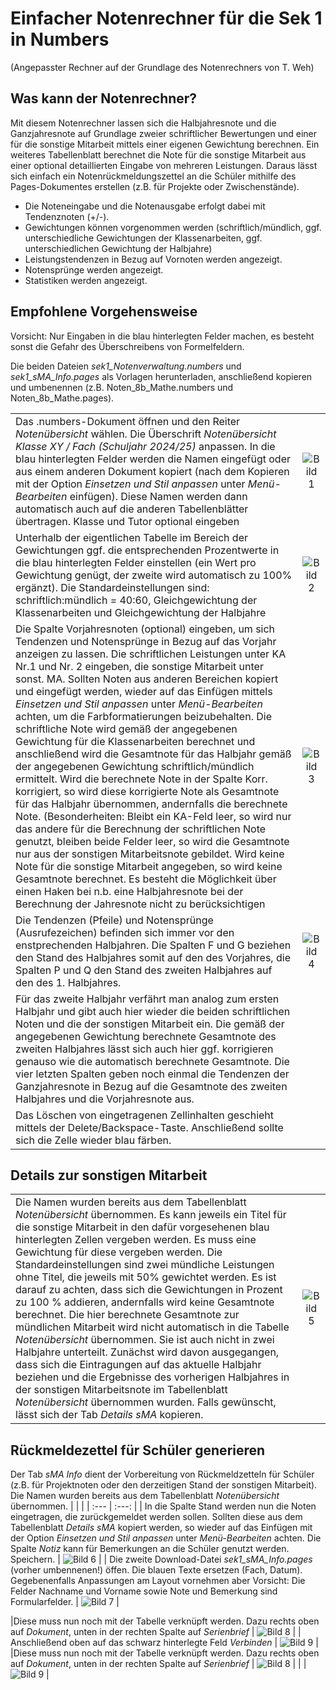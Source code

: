 # Einfacher Notenrechner für die Sek 1 in Numbers
(Angepasster Rechner auf der Grundlage des Notenrechners von T. Weh)

## Was kann der Notenrechner?
Mit diesem Notenrechner lassen sich die Halbjahresnote und die Ganzjahresnote auf Grundlage zweier schriftlicher Bewertungen und einer für die sonstige Mitarbeit mittels einer eigenen Gewichtung berechnen. Ein weiteres Tabellenblatt berechnet die Note für die sonstige Mitarbeit aus einer optional detaillierten Eingabe von mehreren Leistungen. Daraus lässt sich einfach ein Notenrückmeldungszettel an die Schüler mithilfe des Pages-Dokumentes erstellen (z.B. für Projekte oder Zwischenstände).

- Die Noteneingabe und die Notenausgabe erfolgt dabei mit Tendenznoten (+/-). 
- Gewichtungen können vorgenommen werden (schriftlich/mündlich, ggf. unterschiedliche Gewichtungen der Klassenarbeiten, ggf. unterschiedlichen Gewichtung der Halbjahre)
- Leistungstendenzen in Bezug auf Vornoten werden angezeigt.
- Notensprünge werden angezeigt.
- Statistiken werden angezeigt.

## Empfohlene Vorgehensweise
Vorsicht: Nur Eingaben in die blau hinterlegten Felder machen, es besteht sonst die Gefahr des Überschreibens von Formelfeldern.

Die beiden Dateien *sek1_Notenverwaltung.numbers* und *sek1_sMA_Info.pages* als Vorlagen herunterladen, anschließend kopieren und umbenennen (z.B. Noten_8b_Mathe.numbers und Noten_8b_Mathe.pages).

|  |   |
|  :--- |  :---: |
| Das .numbers-Dokument öffnen und den Reiter *Notenübersicht* wählen. Die Überschrift *Notenübersicht Klasse XY / Fach   (Schuljahr 2024/25)* anpassen. In die blau hinterlegten Felder werden die Namen eingefügt oder aus einem anderen Dokument kopiert (nach dem Kopieren mit der Option *Einsetzen und Stil anpassen* unter *Menü-Bearbeiten* einfügen). Diese Namen werden dann automatisch auch auf die anderen Tabellenblätter übertragen. Klasse und Tutor optional eingeben | ![Bild 1](https://github.com/user-attachments/assets/a7045161-289a-4e38-974d-974e457426a6)|
| Unterhalb der eigentlichen Tabelle im Bereich der Gewichtungen ggf. die entsprechenden Prozentwerte in die blau hinterlegten Felder einstellen (ein Wert pro Gewichtung genügt, der zweite wird automatisch zu 100% ergänzt). Die Standardeinstellungen sind:  schriftlich:mündlich = 40:60, Gleichgewichtung der Klassenarbeiten und Gleichgewichtung der Halbjahre | ![Bild 2](https://github.com/user-attachments/assets/0bb64053-e232-4a80-b8a0-25b013948fec) |
| Die Spalte Vorjahresnoten (optional) eingeben, um sich Tendenzen und Notensprünge in Bezug auf das Vorjahr anzeigen zu lassen. Die schriftlichen Leistungen unter KA Nr.1 und Nr. 2 eingeben, die sonstige Mitarbeit unter sonst. MA. Sollten Noten aus anderen Bereichen kopiert und eingefügt werden, wieder auf das Einfügen mittels *Einsetzen und Stil anpassen* unter *Menü-Bearbeiten* achten, um die Farbformatierungen beizubehalten. Die schriftliche Note wird gemäß der angegebenen Gewichtung für die Klassenarbeiten berechnet und anschließend wird die Gesamtnote für das Halbjahr gemäß der angegebenen Gewichtung schriftlich/mündlich ermittelt. Wird die berechnete Note in der Spalte Korr. korrigiert, so wird diese korrigierte Note als Gesamtnote für das Halbjahr übernommen, andernfalls die berechnete Note. (Besonderheiten: Bleibt ein KA-Feld leer, so wird nur das andere für die Berechnung der schriftlichen Note genutzt, bleiben beide Felder leer, so wird die Gesamtnote nur aus der sonstigen Mitarbeitsnote gebildet. Wird keine Note für die sonstige Mitarbeit angegeben, so wird keine Gesamtnote berechnet. Es besteht die Möglichkeit über einen Haken bei n.b. eine Halbjahresnote bei der Berechnung der Jahresnote nicht zu berücksichtigen| ![Bild 3](https://github.com/user-attachments/assets/0c2b3c00-b5f7-4e23-86d1-2f294523cb27) |
| Die Tendenzen (Pfeile) und Notensprünge (Ausrufezeichen) befinden sich immer vor den enstprechenden Halbjahren. Die Spalten F und G beziehen den Stand des Halbjahres somit auf den des Vorjahres, die Spalten P und Q den Stand des zweiten Halbjahres auf den des 1. Halbjahres.  | ![Bild 4](https://github.com/user-attachments/assets/1cac1de9-c122-40c7-940c-81bbd0ce3ee9) |
| Für das zweite Halbjahr verfährt man analog zum ersten Halbjahr und gibt auch hier wieder die beiden schriftlichen Noten und die der sonstigen Mitarbeit ein. Die gemäß der angegebenen Gewichtung berechnete Gesamtnote des zweiten Halbjahres lässt sich auch hier ggf. korrigieren genauso wie die automatisch berechnete Gesamtnote. Die vier letzten Spalten geben noch einmal die Tendenzen der Ganzjahresnote in Bezug auf die Gesamtnote des zweiten Halbjahres und die Vorjahresnote aus.   |  |
| Das Löschen von eingetragenen Zellinhalten geschieht mittels der Delete/Backspace-Taste. Anschließend sollte sich die Zelle wieder blau färben.   |  |

## Details zur sonstigen Mitarbeit
|  |   |
|  :--- |  :---: |
| Die Namen wurden bereits aus dem Tabellenblatt *Notenübersicht* übernommen. Es kann jeweils ein Titel für die sonstige Mitarbeit in den dafür vorgesehenen blau hinterlegten Zellen vergeben werden. Es muss eine Gewichtung für diese vergeben werden. Die Standardeinstellungen sind zwei mündliche Leistungen ohne Titel, die jeweils mit 50% gewichtet werden. Es ist darauf zu achten, dass sich die Gewichtungen in Prozent zu 100 % addieren, andernfalls wird keine Gesamtnote berechnet. Die hier berechnete Gesamtnote zur mündlichen Mitarbeit wird nicht automatisch in die Tabelle *Notenübersicht* übernommen. Sie ist auch nicht in zwei Halbjahre unterteilt. Zunächst wird davon ausgegangen, dass sich die Eintragungen auf das aktuelle Halbjahr beziehen und die Ergebnisse des vorherigen Halbjahres in der sonstigen Mitarbeitsnote im Tabellenblatt *Notenübersicht* übernommen wurden. Falls gewünscht, lässt sich der Tab *Details sMA* kopieren. | ![Bild 5](https://github.com/user-attachments/assets/550e912f-fdcd-4ded-86f7-5fae1d7f00a6) |

## Rückmeldezettel für Schüler generieren
Der Tab *sMA Info* dient der Vorbereitung von Rückmeldzetteln für Schüler (z.B. für Projektnoten oder den derzeitigen Stand der sonstigen Mitarbeit). Die Namen wurden bereits aus dem Tabellenblatt *Notenübersicht* übernommen. 
|  |   |
|  :--- |  :---: |
| In die Spalte Stand werden nun die Noten eingetragen, die zurückgemeldet werden sollen. Sollten diese aus dem Tabellenblatt *Details sMA* kopiert werden, so wieder auf das Einfügen mit der Option *Einsetzen und Stil anpassen* unter *Menü-Bearbeiten* achten. Die Spalte *Notiz* kann für Bemerkungen an die Schüler genutzt werden. Speichern.  | ![Bild 6](https://github.com/user-attachments/assets/23853d20-9b4d-4891-9e62-d533aa7909e3) |
| Die zweite Download-Datei *sek1_sMA_Info.pages* (vorher umbennenen!) öffen. Die blauen Texte ersetzen (Fach, Datum). Gegebenenfalls Anpassungen am Layout vornehmen aber Vorsicht: Die Felder Nachname und Vorname sowie Note und Bemerkung sind Formularfelder. | ![Bild 7](https://github.com/user-attachments/assets/5bb70bf6-2416-4d0a-b709-4cbbd3c0ce06) |

|Diese muss nun noch mit der Tabelle verknüpft werden. Dazu rechts oben auf *Dokument*, unten in der rechten Spalte auf *Serienbrief*  | ![Bild 8](https://github.com/user-attachments/assets/9dbf4fc1-258f-46ce-9da2-2dea63dfbfcb) |
| Anschließend oben auf das schwarz hinterlegte Feld *Verbinden* | ![Bild 9](https://github.com/user-attachments/assets/7b3c81be-7b07-4518-a953-9f13f5286453) |
|Diese muss nun noch mit der Tabelle verknüpft werden. Dazu rechts oben auf *Dokument*, unten in der rechten Spalte auf *Serienbrief*  | ![Bild 8](https://github.com/user-attachments/assets/9dbf4fc1-258f-46ce-9da2-2dea63dfbfcb) |
| | ![Bild 9](https://github.com/user-attachments/assets/ee2e1a9b-8d89-4f52-9cea-ed599403a037) |



